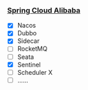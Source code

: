 ### [Spring Cloud Alibaba](https://github.com/alibaba/spring-cloud-alibaba)

- [x] Nacos
- [x] Dubbo
- [x] Sidecar
- [ ] RocketMQ
- [ ] Seata
- [x] Sentinel
- [ ] Scheduler X
- [ ] ......
